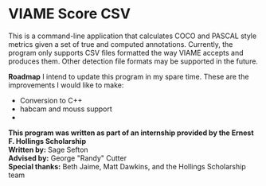 # VIAME Score CSV

This is a command-line application that calculates COCO and PASCAL style metrics given a set of true and computed annotations.  Currently, the program only supports CSV files formatted the way VIAME accepts and produces them.  Other detection file formats may be supported in the future.

**Roadmap**
I intend to update this program in my spare time.  These are the improvements I would like to make:
 * Conversion to C++
 * habcam and mouss support
 * 

**This program was written as part of an internship provided by the Ernest F. Hollings Scholarship**  
**Written by:** Sage Sefton  
**Advised by:** George "Randy" Cutter  
**Special thanks:** Beth Jaime, Matt Dawkins, and the Hollings Scholarship team